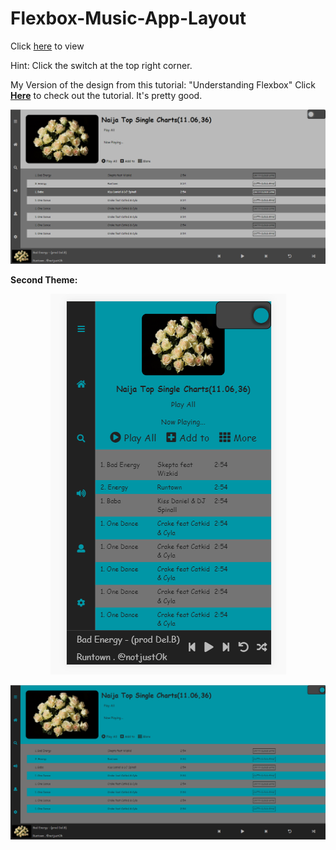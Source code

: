 # Flexbox-Music-App-Layout
Click <a href="https://horppe.github.io/Flexbox-Music-App-Layout">here</a> to view

Hint: Click the switch at the top right corner.

My Version of the design from this tutorial: 
"Understanding Flexbox" Click <a href="https://github.com/ohansemmanuel/Understanding-Flexbox"><strong>Here</strong></a> to check out the tutorial. It's pretty good.


![Alt text](images/readme-one.png?raw=true "Desktop View")

<b>Second Theme:</b>

<p align="center"><img src="./images/readme-three.png?raw=true" alt="Mobile View" /></p>

![Alt text](images/readme-two.png?raw=true "Desktop View")
